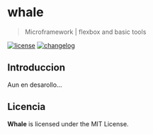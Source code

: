 # whale

> Microframework | flexbox and basic tools

[![license][license-img]][license-url]
[![changelog][changelog-img]][changelog-url]

## Introduccion
Aun en desarollo...

## Licencia

**Whale** is licensed under the MIT License.

[changelog-img]: https://img.shields.io/badge/changelog-md-blue.svg?style=flat-square
[changelog-url]: changelog.md
[license-img]: https://img.shields.io/npm/l/normalize.css.svg?style=flat-square
[license-url]: LICENSE